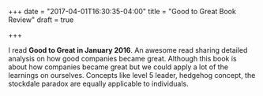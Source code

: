 +++
date = "2017-04-01T16:30:35-04:00"
title = "Good to Great Book Review"
draft = true

+++

I read **Good to Great in January 2016**. An awesome read sharing detailed analysis on how good companies became great. Although this book is about how companies became great but we could apply a lot of the learnings on ourselves. Concepts like level 5 leader, hedgehog concept, the stockdale paradox are equally applicable to individuals.


